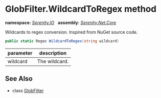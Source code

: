 # GlobFilter.WildcardToRegex method
**namespace:** *[Serenity.IO](../../README.md#serenity.io-namespace)*   **assembly**: *[Serenity.Net.Core](../../README.md)*

Wildcards to regex conversion. Inspired from NuGet source code.

```csharp
public static Regex WildcardToRegex(string wildcard)
```

| parameter | description |
| --- | --- |
| wildcard | The wildcard. |

## See Also

* class [GlobFilter](../GlobFilter.md)